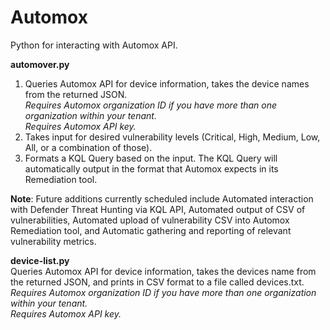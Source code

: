 # Automox
Python for interacting with Automox API.

**automover.py**
1. Queries Automox API for device information, takes the device names from the returned JSON.<br>
_Requires Automox organization ID if you have more than one organization within your tenant.<br>
Requires Automox API key.<br>_
2. Takes input for desired vulnerability levels (Critical, High, Medium, Low, All, or a combination of those).
3. Formats a KQL Query based on the input. The KQL Query will automatically output in the format that Automox expects in its Remediation tool.

**Note**: Future additions currently scheduled include Automated interaction with Defender Threat Hunting via KQL API, Automated output of  CSV of vulnerabilities, Automated upload of vulnerability CSV into Automox Remediation tool, and Automatic gathering and reporting of relevant vulnerability metrics.

**device-list.py**<br>
Queries Automox API for device information, takes the devices name from the returned JSON, and prints in CSV format to a file called devices.txt.<br>
_Requires Automox organization ID if you have more than one organization within your tenant.<br>
Requires Automox API key.<br>_
